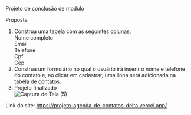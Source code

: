 Projeto de conclusão de modulo  
  
Proposta
1) Construa uma tabela com as seguintes colunas:  
Nome completo  
Email  
Telefone  
Cpf  
Cep  
3) Construa um formulário no qual o usuário irá inserir o nome e telefone do contato e, ao clicar em cadastrar, uma linha será adicionada na tabela de contatos.
4) Projeto finalizado  
![Captura de Tela (5)](https://github.com/LucasGMads/projeto_agenda-de-contatos/assets/112969295/b0352cee-40e7-48a4-8ca4-0263f3d68c4e)

Link do site: https://projeto-agenda-de-contatos-delta.vercel.app/

 
 
